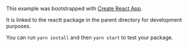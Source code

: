 This example was bootstrapped with [Create React App](https://github.com/facebook/create-react-app).

It is linked to the reactt package in the parent directory for development purposes.

You can run `yarn install` and then `yarn start` to test your package.
